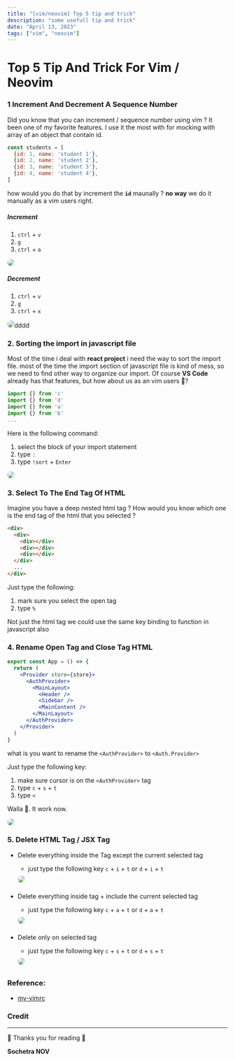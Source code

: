 ```yaml
---
title: "[vim/neovim] Top 5 tip and trick"
description: "some usefull tip and trick"
date: "April 13, 2023"
tags: ["vim", "neovim"]
---
```


# Top 5 Tip And Trick For Vim / Neovim

### 1 Increment And Decrement A Sequence Number

Did you know that you can increment / sequence number using vim ? It been one of my favorite features. I use it the most with for mocking with array of an object that contain id.

```js
const students = [
  {id: 1, name: 'student 1'},
  {id: 2, name: 'student 2'},
  {id: 3, name: 'student 3'},
  {id: 4, name: 'student 4'},
]
```

how would you do that by increment the  **```id```** maunally ? **no way** we do it manually as a vim users right.

##### Increment 

1. `ctrl` + `v`
2. `g`
3. `ctrl` + `a`


<img style="border-radius: 12px;" src="https://media.giphy.com/media/v1.Y2lkPTc5MGI3NjExNzdkMWVkODg0NWYzNjFiNjc4ZDQ2YTUwNTJjNmJiYzliYzhjNzY4MiZjdD1n/a1uHDuFwH3t2rlhnCe/giphy.gif" />


##### Decrement 

1. `ctrl` + `v`
2. `g`
3. `ctrl` + `x`

<img style="border-radius: 12px" src="https://media.giphy.com/media/v1.Y2lkPTc5MGI3NjExN2Y1ZDJmODhlNDMzNTk5MmM1NjExYjhkYjRjM2ZjODM1ZTE1NjZkNyZjdD1n/FH9LY4vxnCsy3V6wcP/giphy.gif" />dddd

### 2. Sorting the import in javascript file 
Most of the time i deal with **react project** i need the way to sort the import file. most of the time the import section of javascript file is kind of mess, so we need to find other way to organize our import. Of course **VS Code** already has that features, but how about us as an vim users 🥹?

```js
import {} from 'c'
import {} from 'd'
import {} from 'a'
import {} from 'b'
...
```

Here is the following command:

1. select the block of your import statement 
2. type `:` 
3. type `!sort` + `Enter`

<img style="border-radius: 12px" src="https://media.giphy.com/media/v1.Y2lkPTc5MGI3NjExMWI5MTJiNzhlODE2MDYxODE2NzMwMzUxMmQ1ZDhmZjcxMWZmNmNlYSZjdD1n/0VNsH69ta02YHmNtH3/giphy.gif" />


### 3. Select To The End Tag Of HTML

Imagine you have a deep nested html tag ? How would you know which one is the end tag of the html that you selected ?

```html
<div>
  <div>
    <div></div>
    <div></div>
    <div></div>
  </div>
  ...
</div>
```

Just type the following:

1. mark sure you select the open tag
2. type `%`
   
Not just the html tag we could use the same key binding to function in javascript also 

### 4. Rename Open Tag and Close Tag HTML
```jsx
export const App = () => {
  return (
    <Provider store={store}>
      <AuthProvider>
        <MainLayout>
          <Header />
          <Sidebar />
          <MainContent />
        </MainLayout>
      </AuthProvider>
    </Provider>
  )
}
```

what is you want to rename the `<AuthProvider>` to `<Auth.Provider>`

Just type the following key:

1. make sure cursor is on the `<AuthProvider>` tag
2. type `c` + `s` + `t` 
3. type `<`

Walla 🤯. It work now.

<img style="border-radius: 12px" src="https://media.giphy.com/media/v1.Y2lkPTc5MGI3NjExNDViZTRhMTA3MTQ0MTliNGY2MmVhZTA2MGY2NzE4NGQ3MTkwOTdhOSZjdD1n/7hIGxaX4f3DOtGZehM/giphy.gif" />

### 5. Delete HTML Tag / JSX Tag

- Delete everything inside the Tag except the current selected tag
  - just type the following key
  `c` + `i` + `t` or `d` + `i` + `t`
  <img style="border-radius: 12px; margin-top: 8px; margin-bottom: 8px" src="https://media.giphy.com/media/v1.Y2lkPTc5MGI3NjExZmMwMmFhYzAyNzMyNTczNTBlNmQyMjEyYjJkYzJjZTQ5MzY0NDE2YiZjdD1n/K7AvVbwDId1RDhI9H9/giphy.gif" />

- Delete everything inside tag + include the current selected tag
  - just type the following key
  `c` + `a` + `t` or `d` + `a` + `t`
  <img style="border-radius: 12px; margin-top: 8px; margin-bottom: 8px" src="https://media.giphy.com/media/v1.Y2lkPTc5MGI3NjExODcxMzNkOGNlNzJjYjczMzg0Nzk2Zjc2OGNiZmJmNzBiMDNkZDhmOSZjdD1n/gZ8qZTMjZ628kPefIS/giphy.gif" />

- Delete only on selected tag
  - just type the following key
  `c` + `s` + `t` or `d` + `s` + `t`
  <img style="border-radius: 12px; margin-top: 8px; margin-bottom: 8px" src="https://media.giphy.com/media/v1.Y2lkPTc5MGI3NjExZmI1NGNmMjE5N2EzZTg3YTgzNzJiZTVkZGI3MzQ2ZTRkZTY3ZTNlYyZjdD1n/C3CU25h5HjgFR51ONO/giphy.gif" />


### Reference:
  
- [my-vimrc](https://github.com/Novsochetra/nvim)


### Credit

***

🎉 Thanks you for reading 🎉

**Sochetra NOV**
